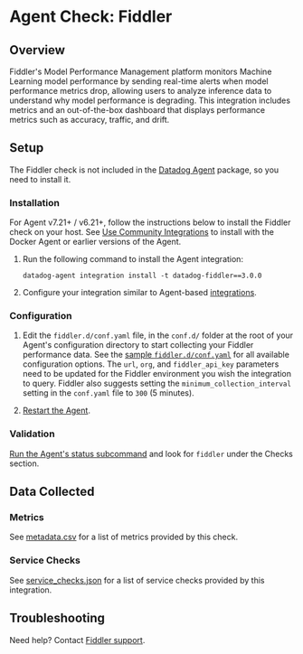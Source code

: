 # Agent Check: Fiddler

## Overview
Fiddler's Model Performance Management platform monitors Machine Learning model performance by sending real-time alerts when model performance metrics drop, allowing users to analyze inference data to understand why model performance is degrading. This integration includes metrics and an out-of-the-box dashboard that displays performance metrics such as accuracy, traffic, and drift.


## Setup

The Fiddler check is not included in the [Datadog Agent][2] package, so you need to install it.

### Installation

For Agent v7.21+ / v6.21+, follow the instructions below to install the Fiddler check on your host. See [Use Community Integrations][3] to install with the Docker Agent or earlier versions of the Agent.

1. Run the following command to install the Agent integration:

   ```shell
   datadog-agent integration install -t datadog-fiddler==3.0.0
   ```

2. Configure your integration similar to Agent-based [integrations][4].

### Configuration

1. Edit the `fiddler.d/conf.yaml` file, in the `conf.d/` folder at the root of your Agent's configuration directory to start collecting your Fiddler performance data. See the [sample `fiddler.d/conf.yaml`][5] for all available configuration options. The `url`, `org`, and `fiddler_api_key` parameters need to be updated for the Fiddler environment you wish the integration to query. Fiddler also suggests setting the `minimum_collection_interval` setting in the `conf.yaml` file to `300` (5 minutes).

2. [Restart the Agent][6].

### Validation

[Run the Agent's status subcommand][7] and look for `fiddler` under the Checks section.

## Data Collected

### Metrics

See [metadata.csv][8] for a list of metrics provided by this check.

### Service Checks

See [service_checks.json][9] for a list of service checks provided by this integration.

## Troubleshooting

Need help? Contact [Fiddler support][10].

[1]: https://fiddler.ai
[2]: https://app.datadoghq.com/account/settings/agent/latest
[3]: https://docs.datadoghq.com/agent/guide/use-community-integrations/
[4]: https://docs.datadoghq.com/getting_started/integrations/
[5]: https://github.com/DataDog/integrations-extras/blob/master/fiddler/datadog_checks/fiddler/data/conf.yaml.example
[6]: https://docs.datadoghq.com/agent/guide/agent-commands/#start-stop-and-restart-the-agent
[7]: https://docs.datadoghq.com/agent/guide/agent-commands/#agent-status-and-information
[8]: https://github.com/DataDog/integrations-extras/blob/master/fiddler/metadata.csv
[9]: https://github.com/DataDog/integrations-extras/blob/master/fiddler/assets/service_checks.json
[10]: https://fiddlerlabs.zendesk.com/hc/en-us

